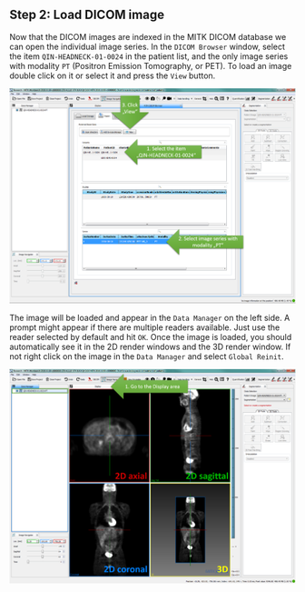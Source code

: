 ## Step 2: Load DICOM image

Now that the DICOM images are indexed in the MITK DICOM database we can open the individual image series. In the `DICOM Browser` window, select the item `QIN-HEADNECK-01-0024` in the patient list, and the only image series with modality `PT` (Positron Emission Tomography, or PET). To load an image double click on it or select it and press the `View` button.

![](/gitbook/assets/mitk-pt-load.png)

The image will be loaded and appear in the `Data Manager` on the left side. A prompt might appear if there are multiple readers available. Just use the reader selected by default and hit `OK`. Once the image is loaded, you should automatically see it in the 2D render windows and the 3D render window. If not right click on the image in the `Data Manager` and select `Global Reinit`.

![](/gitbook/assets/mitk-pt-loaded.png)
